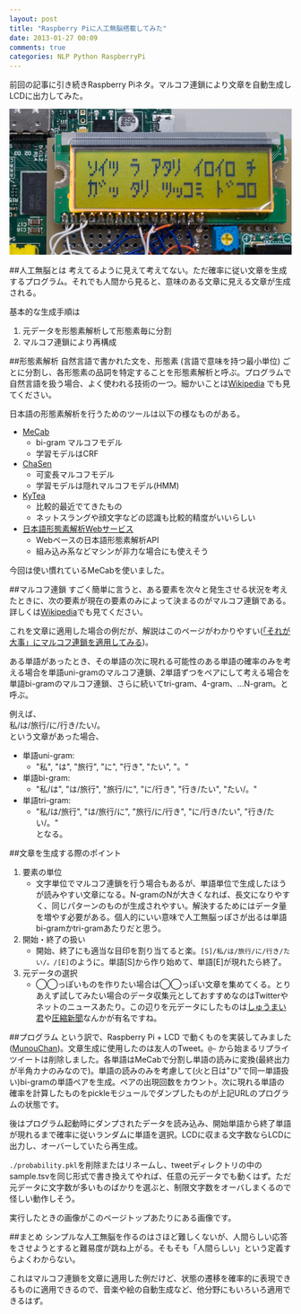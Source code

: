 ```yaml
---
layout: post
title: "Raspberry Piに人工無脳搭載してみた"
date: 2013-01-27 00:09
comments: true
categories: NLP Python RaspberryPi
---
```

前回の記事に引き続きRaspberry Piネタ。マルコフ連鎖により文章を自動生成しLCDに出力してみた。

![出力例の画像](/images/2013-01-27/001.png)

<!--more-->
##人工無脳とは
考えてるように見えて考えてない。ただ確率に従い文章を生成するプログラム。それでも人間から見ると、意味のある文章に見える文章が生成される。

基本的な生成手順は

1. 元データを形態素解析して形態素毎に分割
2. マルコフ連鎖により再構成

##形態素解析
自然言語で書かれた文を、形態素 (言語で意味を持つ最小単位) ごとに分割し、各形態素の品詞を特定することを形態素解析と呼ぶ。プログラムで自然言語を扱う場合、よく使われる技術の一つ。細かいことは[Wikipedia](http://ja.wikipedia.org/wiki/%e5%bd%a2%e6%85%8b%e7%b4%a0%e8%a7%a3%e6%9e%90) でも見てください。

日本語の形態素解析を行うためのツールは以下の様なものがある。

* [MeCab](http://mecab.sourceforge.net/)
    * bi-gram マルコフモデル
    * 学習モデルはCRF
* [ChaSen](http://chasen-legacy.sourceforge.jp)
    * 可変長マルコフモデル
    * 学習モデルは隠れマルコフモデル(HMM)
* [KyTea](http://www.phontron.com/kytea/index-ja.html)
    * 比較的最近でてきたもの
    * ネットスラングや顔文字などの認識も比較的精度がいいらしい
* [日本語形態素解析Webサービス](http://developer.yahoo.co.jp/webapi/jlp/ma/v1/parse.html)
    * Webベースの日本語形態素解析API
    * 組み込み系などマシンが非力な場合にも使えそう

今回は使い慣れているMeCabを使いました。

##マルコフ連鎖
すごく簡単に言うと、ある要素を次々と発生させる状況を考えたときに、次の要素が現在の要素のみによって決まるのがマルコフ連鎖である。詳しくは[Wikipedia](http://ja.wikipedia.org/wiki/%e3%83%9e%e3%83%ab%e3%82%b3%e3%83%95%e9%80%a3%e9%8e%96)でも見てください。

これを文章に適用した場合の例だが、解説はこのページがわかりやすい([「それが大事」にマルコフ連鎖を適用してみる](https://www.evernote.com/shard/s70/sh/71947f67-ee6c-405f-92a2-1d64fd631639/2d9397138827808cbc21c36c9389f642))。

ある単語があったとき、その単語の次に現れる可能性のある単語の確率のみを考える場合を単語uni-gramのマルコフ連鎖、2単語ずつをペアにして考える場合を単語bi-gramのマルコフ連鎖、さらに続いてtri-gram、4-gram、…N-gram。と呼ぶ。

例えば、  
私/は/旅行/に/行き/たい/。  
という文章があった場合、

* 単語uni-gram:
    * "私", "は", "旅行", "に", "行き", "たい", "。"  
* 単語bi-gram:
    * "私/は", "は/旅行", "旅行/に", "に/行き", "行き/たい", "たい/。"  
* 単語tri-gram:
    * "私/は/旅行", "は/旅行/に", "旅行/に/行き", "に/行き/たい", "行き/たい/。"  
となる。

##文章を生成する際のポイント
1. 要素の単位
    * 文字単位でマルコフ連鎖を行う場合もあるが、単語単位で生成したほうが読みやすい文章になる。N-gramのNが大きくなれば、長文になりやすく、同じパターンのものが生成されやすい。解決するためにはデータ量を増やす必要がある。個人的にいい意味で人工無脳っぽさが出るは単語bi-gramかtri-gramあたりだと思う。
2. 開始・終了の扱い
    * 開始、終了にも適当な目印を割り当てると楽。`[S]/私/は/旅行/に/行き/たい/。/[E]`のように。単語[S]から作り始めて、単語[E]が現れたら終了。
3. 元データの選択
    * ◯◯っぽいものを作りたい場合は◯◯っぽい文章を集めてくる。とりあえず試してみたい場合のデータ収集元としておすすめなのはTwitterやネットのニュースあたり。この辺りを元データにしたものは[しゅうまい君](https://twitter.com/shuumai)や[圧縮新聞](http://pha22.net/comp/)なんかが有名ですね。

##プログラム
という訳で、Raspberry Pi + LCD で動くものを実装してみました([MunouChan](https://github.com/Salinger/MunouChan-onRaspberryPi))。文章生成に使用したのは友人のTweet。`@~` から始まるリプライツイートは削除しました。各単語はMeCabで分割し単語の読みに変換(最終出力が半角カナのみなので)。単語の読みのみを考慮して(火と日は"ひ"で同一単語扱い)bi-gramの単語ペアを生成。ペアの出現回数をカウント。次に現れる単語の確率を計算したものをpickleモジュールでダンプしたものが上記URLのプログラムの状態です。

後はプログラム起動時にダンプされたデータを読み込み、開始単語から終了単語が現れるまで確率に従いランダムに単語を選択。LCDに収まる文字数ならLCDに出力し、オーバーしていたら再生成。

`./probability.pkl`を削除またはリネームし、tweetディレクトリの中のsample.tsvを同じ形式で書き換えてやれば、任意の元データでも動くはず。ただ元データに文字数が多いものばかりを選ぶと、制限文字数をオーバしまくるので怪しい動作しそう。

実行したときの画像がこのページトップあたりにある画像です。

##まとめ
シンプルな人工無脳を作るのはさほど難しくないが、人間らしい応答をさせようとすると難易度が跳ね上がる。そもそも「人間らしい」という定義すらよくわからない。

これはマルコフ連鎖を文章に適用した例だけど、状態の遷移を確率的に表現できるものに適用できるので、音楽や絵の自動生成など、他分野にもいろいろ適用できるはず。